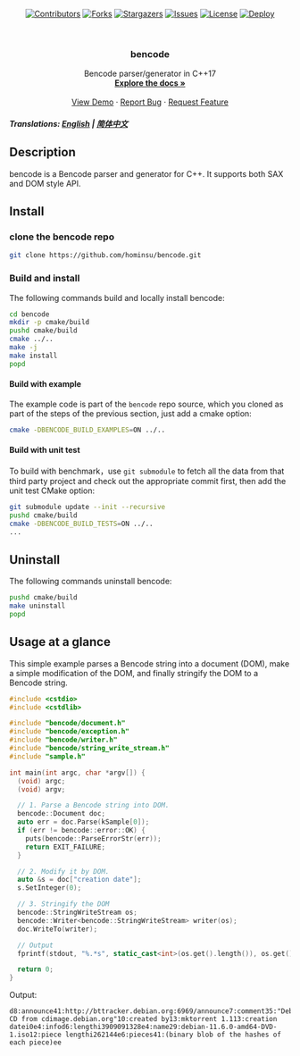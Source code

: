 <!-- PROJECT SHIELDS -->
<p align="center">
<a href="#contributors-"><img src="https://img.shields.io/badge/all_contributors-1-orange.svg?style=for-the-badge" alt="Contributors"></a>
<a href="https://github.com/hominsu/bencode/network/members"><img src="https://img.shields.io/github/forks/hominsu/bencode.svg?style=for-the-badge" alt="Forks"></a>
<a href="https://github.com/hominsu/bencode/stargazers"><img src="https://img.shields.io/github/stars/hominsu/bencode.svg?style=for-the-badge" alt="Stargazers"></a>
<a href="https://github.com/hominsu/bencode/issues"><img src="https://img.shields.io/github/issues/hominsu/bencode.svg?style=for-the-badge" alt="Issues"></a>
<a href="https://github.com/hominsu/bencode/blob/master/LICENSE"><img src="https://img.shields.io/github/license/hominsu/bencode.svg?style=for-the-badge" alt="License"></a>
<a href="https://github.com/hominsu/bencode/actions/workflows/docker-publish.yml"><img src="https://img.shields.io/github/actions/workflow/status/hominsu/slink/go.yml?branch=main&style=for-the-badge" alt="Deploy"></a>
</p>


<!-- PROJECT LOGO -->
<br/>
<div align="center">

<h3 align="center">bencode</h3>

  <p align="center">
    Bencode parser/generator in C++17
    <br/>
    <a href="https://me.hauhau.cn/projects/bencode/"><strong>Explore the docs »</strong></a>
    <br/>
    <br/>
    <a href="https://github.com/hominsu/bencode">View Demo</a>
    ·
    <a href="https://github.com/hominsu/bencode/issues">Report Bug</a>
    ·
    <a href="https://github.com/hominsu/bencode/issues">Request Feature</a>
  </p>
</div>

##### Translations: [English](README.md) | [简体中文](README_zh.md)

## Description

bencode is a Bencode parser and generator for C++. It supports both SAX and DOM style API.

## Install

### clone the bencode repo

```bash
git clone https://github.com/hominsu/bencode.git
```

### Build and install

The following commands build and locally install bencode:

```bash
cd bencode
mkdir -p cmake/build
pushd cmake/build
cmake ../..
make -j
make install
popd
```

#### Build with example

The example code is part of the `bencode` repo source, which you cloned as part of the steps of the previous section, just add a cmake option:

```bash
cmake -DBENCODE_BUILD_EXAMPLES=ON ../..
```

#### Build with unit test

To build with benchmark，use `git submodule` to fetch all the data from that third party project and check out the appropriate commit first, then add the unit test CMake option:

```bash
git submodule update --init --recursive
pushd cmake/build
cmake -DBENCODE_BUILD_TESTS=ON ../..
...
```

## Uninstall

The following commands uninstall bencode:

```bash
pushd cmake/build
make uninstall
popd
```

## Usage at a glance

This simple example parses a Bencode string into a document (DOM), make a simple modification of the DOM, and finally stringify the DOM to a Bencode string.

```cpp
#include <cstdio>
#include <cstdlib>

#include "bencode/document.h"
#include "bencode/exception.h"
#include "bencode/writer.h"
#include "bencode/string_write_stream.h"
#include "sample.h"

int main(int argc, char *argv[]) {
  (void) argc;
  (void) argv;

  // 1. Parse a Bencode string into DOM.
  bencode::Document doc;
  auto err = doc.Parse(kSample[0]);
  if (err != bencode::error::OK) {
    puts(bencode::ParseErrorStr(err));
    return EXIT_FAILURE;
  }

  // 2. Modify it by DOM.
  auto &s = doc["creation date"];
  s.SetInteger(0);

  // 3. Stringify the DOM
  bencode::StringWriteStream os;
  bencode::Writer<bencode::StringWriteStream> writer(os);
  doc.WriteTo(writer);

  // Output
  fprintf(stdout, "%.*s", static_cast<int>(os.get().length()), os.get().data());

  return 0;
}
```

Output:

```text
d8:announce41:http://bttracker.debian.org:6969/announce7:comment35:"Debian CD from cdimage.debian.org"10:created by13:mktorrent 1.113:creation datei0e4:infod6:lengthi3909091328e4:name29:debian-11.6.0-amd64-DVD-1.iso12:piece lengthi262144e6:pieces41:(binary blob of the hashes of each piece)ee
```
